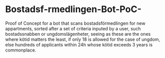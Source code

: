 # Bostadsf-rmedlingen-Bot-PoC-
Proof of Concept for a bot that scans bostadsförmedlingen for new appartments, sorted after a set of criteria inputed by a user, such bostadssnabben or ungdomslägenheter, seeing as these are the ones where kötid matters the least, if only 18 is allowed for the case of ungdom, else hundreds of applicants within 24h whose kötid exceeds 3 years is commonplace. 

